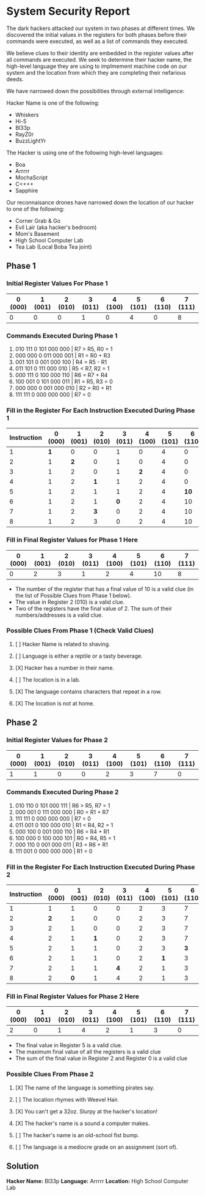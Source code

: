 # System Security Report

The dark hackers attacked our system in two phases at different times. We discovered the initial values in the registers for both phases before their commands were executed, as well as a list of commands they executed. 

We believe clues to their identity are embedded in the register values after all commands are executed. We seek to determine their hacker name, the high-level language they are using to implmement machine code on our system and the location from which they are completing their nefarious deeds.

We have narrowed down the possibilities through external intelligence:

Hacker Name is one of the following:

* Whiskers
* Hi-5
* Bl33p
* RayZ0r
* BuzzLightYr

The Hacker is using one of the following high-level languages:

* Boa
* Arrrrr
* MochaScript
* C++++
* Sapphire

Our reconnaisance drones have narrowed down the location of our hacker to one of the following:

* Corner Grab & Go
* Evil Lair (aka hacker's bedroom)
* Mom's Basement
* High School Computer Lab
* Tea Lab (Local Boba Tea joint)

## Phase 1

### Initial Register Values For Phase 1

| 0 (000) | 1 (001) | 2 (010) | 3 (011) | 4 (100) | 5 (101) | 6 (110) | 7 (111) |
|---------|---------|---------|---------|---------|---------|---------|---------|
|    0    |    0    |    0    |    1    |    0    |    4    |    0    |    8    |

### Commands Executed During Phase 1

1. 010 111 0 101 000 000 | R7 > R5, R0 = 1
2. 000 000 0 011 000 001 | R1 = R0 + R3
3. 001 101 0 001 000 100 | R4 = R5 - R1 
4. 011 101 0 111 000 010 | R5 < R7, R2 = 1 
5. 000 111 0 100 000 110 | R6 = R7 + R4
6. 100 001 0 101 000 011 | R1 = R5, R3 = 0
7. 000 000 0 001 000 010 | R2 = R0 + R1
8. 111 111 0 000 000 000 | R7 = 0

### Fill in the Register For Each Instruction Executed During Phase 1

| Instruction | 0 (000) | 1 (001) | 2 (010) | 3 (011) | 4 (100) | 5 (101) | 6 (110) | 7 (111) |
|-------------|---------|---------|---------|---------|---------|---------|---------|---------|
|       1     | **1**   |   0     |   0     |   1     |   0     |   4     |   0     |   8     |
|       2     |   1     | **2**   |   0     |   1     |   0     |   4     |   0     |   8     |
|       3     |   1     |   2     |   0     |   1     | **2**   |   4     |   0     |   8     |
|       4     |   1     |   2     | **1**   |   1     |   2     |   4     |   0     |   8     |
|       5     |   1     |   2     |   1     |   1     |   2     |   4     | **10**  |   8     |
|       6     |   1     |   2     |   1     | **0**   |   2     |   4     |   10    |   8     |
|       7     |   1     |   2     | **3**   |   0     |   2     |   4     |   10    |   8     |
|       8     |   1     |   2     |   3     |   0     |   2     |   4     |   10    | **0**   |

### Fill in Final Register Values for Phase 1 Here

| 0 (000) | 1 (001) | 2 (010) | 3 (011) | 4 (100) | 5 (101) | 6 (110) | 7 (111) |
|---------|---------|---------|---------|---------|---------|---------|---------|
|    0    |    2    |    3    |    1    |    2    |    4    |   10    |   8     |

* The number of the register that has a final value of 10 is a valid clue (in the list of Possible Clues from Phase 1 below).
* The value in Register 2 (010) is a valid clue.
* Two of the registers have the final value of 2. The sum of their numbers/addresses is a valid clue.

### Possible Clues From Phase 1 (Check Valid Clues)

   1. [ ] Hacker Name is related to shaving.

   2. [ ] Language is either a reptile or a tasty beverage.

   3. [X] Hacker has a number in their name.

   4. [ ] The location is in a lab.

   5. [X] The language contains characters that repeat in a row.

   6. [X] The location is not at home.

## Phase 2 

### Initial Register Values for Phase 2

| 0 (000) | 1 (001) | 2 (010) | 3 (011) | 4 (100) | 5 (101) | 6 (110) | 7 (111) |
|---------|---------|---------|---------|---------|---------|---------|---------|
|    1    |    1    |    0    |    0    |    2    |    3    |    7    |    0    |

### Commands Executed During Phase 2

1. 010 110 0 101 000 111 | R6 > R5, R7 = 1
2. 000 001 0 111 000 000 | R0 = R1 + R7
3. 111 111 0 000 000 000 | R7 = 0
4. 011 001 0 100 000 010 | R1 < R4, R2 = 1
5. 000 100 0 001 000 110 | R6 = R4 + R1
6. 100 000 0 100 000 101 | R0 = R4, R5 = 1
7. 000 110 0 001 000 011 | R3 = R6 + R1
8. 111 001 0 000 000 000 | R1 = 0

### Fill in the Register For Each Instruction Executed During Phase 2

| Instruction | 0 (000) | 1 (001) | 2 (010) | 3 (011) | 4 (100) | 5 (101) | 6 (110) | 7 (111) |
|-------------|---------|---------|---------|---------|---------|---------|---------|---------|
|       1     |    1    |    1    |    0    |    0    |    2    |    3    |    7    |  **1**  |
|       2     |  **2**  |    1    |    0    |    0    |    2    |    3    |    7    |    1    |
|       3     |    2    |    1    |    0    |    0    |    2    |    3    |    7    |  **0**  |
|       4     |    2    |    1    |  **1**  |    0    |    2    |    3    |    7    |    0    |
|       5     |    2    |    1    |    1    |    0    |    2    |    3    |  **3**  |    0    |
|       6     |    2    |    1    |    1    |    0    |    2    |  **1**  |    3    |    0    |
|       7     |    2    |    1    |    1    |  **4**  |    2    |    1    |    3    |    0    |
|       8     |    2    |  **0**  |    1    |    4    |    2    |    1    |    3    |    0    |

### Fill in Final Register Values for Phase 2 Here

| 0 (000) | 1 (001) | 2 (010) | 3 (011) | 4 (100) | 5 (101) | 6 (110) | 7 (111) |
|---------|---------|---------|---------|---------|---------|---------|---------|
|    2    |    0    |    1    |    4    |    2    |   1     |   3     |    0    |

* The final value in Register 5 is a valid clue.
* The maximum final value of all the registers is a valid clue
* The sum of the final value in Register 2 and Register 0 is a valid clue

### Possible Clues From Phase 2

   1. [X]  The name of the language is something pirates say.

   2. [ ] The location rhymes with Weevel Hair.

   3. [X] You can't get a 32oz. Slurpy at the hacker's location!

   4. [X] The hacker's name is a sound a computer makes.

   5. [ ] The hacker's name is an old-school fist bump.

   6. [ ] The language is a mediocre grade on an assignment (sort of).

## Solution
**Hacker Name:**  Bl33p
**Language:**  Arrrrr
**Location:** High School Computer Lab